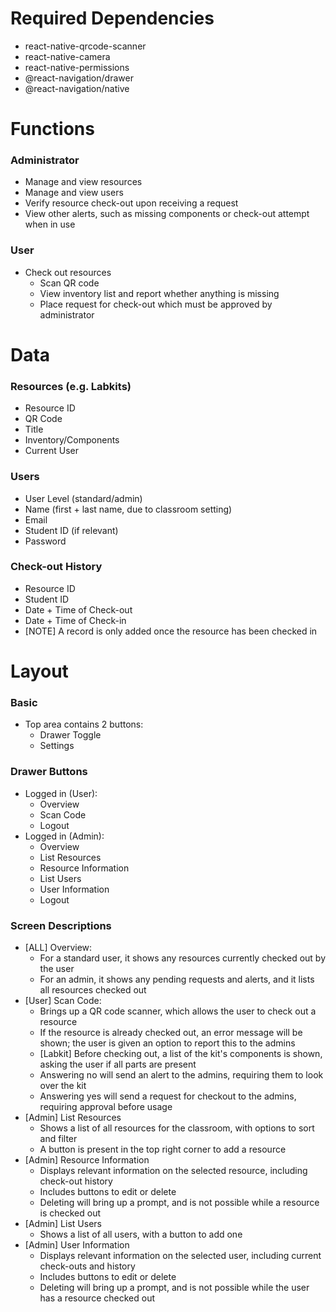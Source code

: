 # Required Dependencies
- react-native-qrcode-scanner
- react-native-camera
- react-native-permissions
- @react-navigation/drawer
- @react-navigation/native

# Functions
### Administrator
- Manage and view resources
- Manage and view users
- Verify resource check-out upon receiving a request
- View other alerts, such as missing components or check-out attempt when in use

### User
- Check out resources
  - Scan QR code
  - View inventory list and report whether anything is missing
  - Place request for check-out which must be approved by administrator

# Data
### Resources (e.g. Labkits)
- Resource ID
- QR Code
- Title
- Inventory/Components
- Current User

### Users
- User Level (standard/admin)
- Name (first + last name, due to classroom setting)
- Email
- Student ID (if relevant)
- Password

### Check-out History
- Resource ID
- Student ID
- Date + Time of Check-out
- Date + Time of Check-in
- [NOTE] A record is only added once the resource has been checked in

# Layout
### Basic
- Top area contains 2 buttons:
  - Drawer Toggle
  - Settings

### Drawer Buttons
- Logged in (User):
  - Overview
  - Scan Code
  - Logout
- Logged in (Admin):
  - Overview
  - List Resources
  - Resource Information
  - List Users
  - User Information
  - Logout

### Screen Descriptions
- [ALL] Overview:
  - For a standard user, it shows any resources currently checked out by the user
  - For an admin, it shows any pending requests and alerts, and it lists all resources checked out
- [User] Scan Code:
  - Brings up a QR code scanner, which allows the user to check out a resource
  - If the resource is already checked out, an error message will be shown; the user is given an option to report this to the admins
  - [Labkit] Before checking out, a list of the kit's components is shown, asking the user if all parts are present
  - Answering no will send an alert to the admins, requiring them to look over the kit
  - Answering yes will send a request for checkout to the admins, requiring approval before usage
- [Admin] List Resources
  - Shows a list of all resources for the classroom, with options to sort and filter
  - A button is present in the top right corner to add a resource
- [Admin] Resource Information
  - Displays relevant information on the selected resource, including check-out history
  - Includes buttons to edit or delete
  - Deleting will bring up a prompt, and is not possible while a resource is checked out
- [Admin] List Users
  - Shows a list of all users, with a button to add one
- [Admin] User Information
  - Displays relevant information on the selected user, including current check-outs and history
  - Includes buttons to edit or delete
  - Deleting will bring up a prompt, and is not possible while the user has a resource checked out
